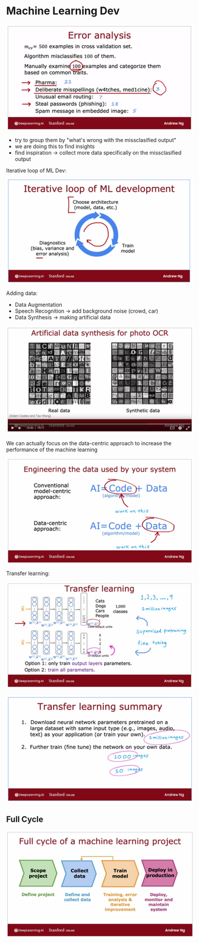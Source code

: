 # Machine Learning Dev

![screenshot](error-analysis.png)

- try to group them by "what's wrong with the missclasified output"
- we are doing this to find insights
- find inspiration -> collect more data specifically on the missclasified output

Iterative loop of ML Dev:

![ml-dev-loop](iterative-ml-dev.png)

Adding data:

- Data Augmentation
- Speech Recognition -> add background noise (crowd, car)
- Data Synthesis -> making artificial data

![artificial-data](artificial-data.png)

We can actually focus on the data-centric approach to increase the performance of the machine learning

![engineering-data](engineering-data.png)

Transfer learning:

![pt1](transfer-learning.png)

![pt2](transfer-learning2.png)

## Full Cycle

![full-cycle](full-cycle-ml-dev.png)
